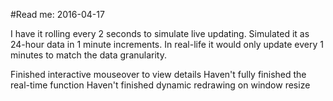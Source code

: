 #Read me: 2016-04-17

I have it rolling every 2 seconds to simulate live updating. Simulated it as 24-hour data in 1 minute increments. In real-life it would only update every 1 minutes to match the data granularity.

Finished interactive mouseover to view details
Haven't fully finished the real-time function 
Haven't finished dynamic redrawing on window resize
